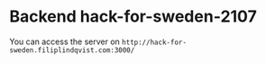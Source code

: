 # Backend hack-for-sweden-2107
You can access the server on `http://hack-for-sweden.filiplindqvist.com:3000/`